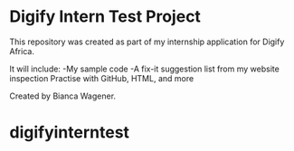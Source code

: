 # Digify Intern Test Project

This repository was created as part of my internship application for Digify Africa.

It will include:
-My sample code
-A fix-it suggestion list from my website inspection
Practise with GitHub, HTML, and more

Created by Bianca Wagener.

# digifyinterntest
